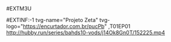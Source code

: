 #EXTM3U

#EXTINF:-1 tvg-name="Projeto Zeta" tvg-logo="https://encurtador.com.br/pucPb" ,T01EP01
http://hubby.run/series/bahds10-vods/j14Ok8Gn0T/152225.mp4
